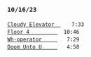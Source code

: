 ### ` 10/16/23 ` ###
[`Cloudy Elevator  `](cloudy-elevator.mp3)  ` 7:33`  
[`Floor 4         `](floor-4.mp3) `10:46`  
[`Wh-operator     `](wh-operator.mp3) ` 7:29`  
[`Doom Unto U     `](doom-unto-u.mp3) ` 4:58`
